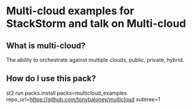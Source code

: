 Multi-cloud examples for StackStorm and talk on Multi-cloud
=====

What is multi-cloud?
----
The ability to orchestrate against multiple clouds, public, private, hybrid.

How do I use this pack?
-----

st2 run packs.install packs=multicloud_examples repo_url=https://github.com/tonybaloney/multicloud subtree=1